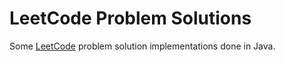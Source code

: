 # LeetCode Problem Solutions
Some [LeetCode](https://leetcode.com/) problem solution implementations done in Java.
